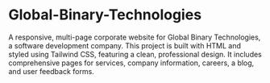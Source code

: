 # Global-Binary-Technologies
A responsive, multi-page corporate website for Global Binary Technologies, a software development company. This project is built with HTML and styled using Tailwind CSS, featuring a clean, professional design. It includes comprehensive pages for services, company information, careers, a blog, and user feedback forms.
